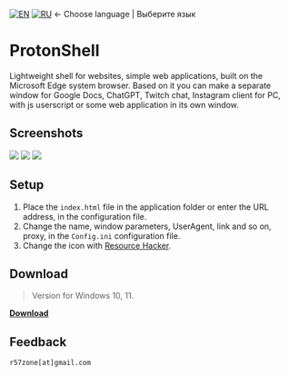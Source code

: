 [![EN](https://user-images.githubusercontent.com/9499881/33184537-7be87e86-d096-11e7-89bb-f3286f752bc6.png)](https://github.com/r57zone/ProtonShell/blob/master/README.md) 
[![RU](https://user-images.githubusercontent.com/9499881/27683795-5b0fbac6-5cd8-11e7-929c-057833e01fb1.png)](https://github.com/r57zone/ProtonShell/blob/master/README.RU.md) 
← Choose language | Выберите язык

# ProtonShell
Lightweight shell for websites, simple web applications, built on the Microsoft Edge system browser. Based on it you can make a separate window for Google Docs, ChatGPT, Twitch chat, Instagram client for PC, with js userscript or some web application in its own window.

## Screenshots
![](https://github.com/r57zone/ProtonShell/assets/9499881/ca14a06b-4c3f-420a-8ec8-a742a2ae5f8d)
[![](https://github-production-user-asset-6210df.s3.amazonaws.com/9499881/258204596-0de84193-e560-4165-b104-69c5a0b63d34.jpg)](https://github.com/r57zone/ProtonShell/assets/9499881/6a2701eb-869e-480a-8548-628daec17fe7)
[![](https://github-production-user-asset-6210df.s3.amazonaws.com/9499881/258204442-90eb9ab6-d54b-4131-a8e8-12735213935f.jpg)](https://github.com/r57zone/ProtonShell/assets/9499881/e1ff8392-ba8b-4373-a20b-0d1a29773c10)

## Setup
1. Place the `index.html` file in the application folder or enter the URL address, in the configuration file.
2. Change the name, window parameters, UserAgent, link and so on, proxy, in the `Config.ini` configuration file.
3. Change the icon with [Resource Hacker](http://www.angusj.com/resourcehacker/).

## Download
>Version for Windows 10, 11.<br>

**[Download](https://github.com/r57zone/ProtonShell/releases)**

## Feedback
`r57zone[at]gmail.com`